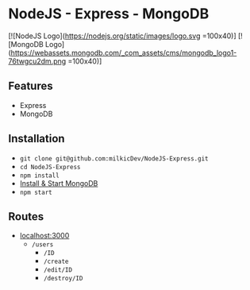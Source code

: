 # NodeJS - Express - MongoDB

[![NodeJS Logo](https://nodejs.org/static/images/logo.svg =100x40)] [![MongoDB Logo](https://webassets.mongodb.com/_com_assets/cms/mongodb_logo1-76twgcu2dm.png =100x40)]

## Features

- Express
- MongoDB

## Installation

- `git clone git@github.com:milkicDev/NodeJS-Express.git`
- `cd NodeJS-Express`
- `npm install`
- [Install & Start MongoDB](https://docs.mongodb.com/manual/tutorial/getting-started/)
- `npm start`

## Routes

- [localhost:3000](http://localhost:3000)
  - `/users`
    - `/ID`
    - `/create`
    - `/edit/ID`
    - `/destroy/ID`
